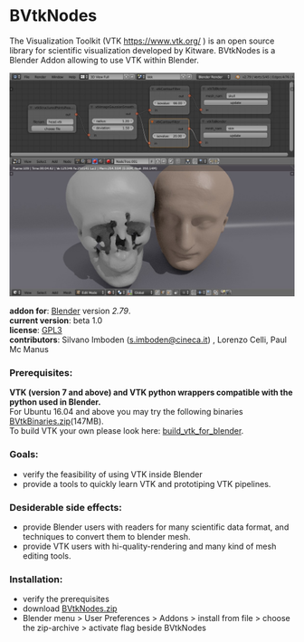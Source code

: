# BVtkNodes 
The Visualization Toolkit (VTK https://www.vtk.org/ ) is an open source library for scientific visualization developed by Kitware. BVtkNodes is a Blender Addon allowing to use VTK within Blender.
<p align="center">
<img src="isosurfaces.jpg" width="800" >
</p>

**addon for**: [Blender](http://blender.org) version *2.79*.  
**current version**: beta 1.0   
**license**: [GPL3](http://www.gnu.org/licenses/quick-guide-gplv3.html)   
**contributors**: Silvano Imboden (s.imboden@cineca.it) , Lorenzo Celli, Paul Mc Manus

### Prerequisites: 
__VTK (version 7 and above) and VTK python wrappers compatible with the python used in Blender.__   
For Ubuntu 16.04 and above you may try the following binaries [BVtkBinaries.zip]( https://drive.google.com/file/d/1-t7bhygXidgwJE0Y_WLV9q0Tw198_XUe )(147MB).         
To build VTK your own please look here: [build_vtk_for_blender]( ./build_vtk.md ).     

### Goals:
- verify the feasibility of using VTK inside Blender
- provide a tools to quickly learn VTK and prototiping VTK pipelines.

### Desiderable side effects:
- provide Blender users with readers for many scientific data format, and techniques to convert them to blender mesh.
- provide VTK users with hi-quality-rendering and many kind of mesh editing tools.

### Installation:
- verify the prerequisites
- download [BVtkNodes.zip]( http://github.com/simboden/BVtkNodes/blob/master/BVtkNodes.zip )
- Blender menu > User Preferences > Addons > install from file > choose the zip-archive > activate flag beside BVtkNodes


